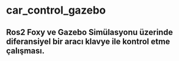 # car_control_gazebo

## Ros2 Foxy ve Gazebo Simülasyonu üzerinde diferansiyel bir aracı klavye ile kontrol etme çalışması.
